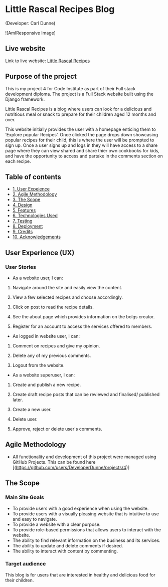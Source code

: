 # Little Rascal Recipes Blog

(Developer: Carl Dunne)

![AmIResponsive Image]

## Live website

Link to live website: [Little Rascal Recipes](https://little-rascal-recipes-7007a778b4a8.herokuapp.com/)

## Purpose of the project

This is my project 4 for Code Institute as part of their Full stack development diploma. The project is a Full Stack website built using the Django framework.

Little Rascal Recipes is a blog where users can look for a delicious and nutritious meal or snack to prepare for their children aged 12 months and over.

This website initially provides the user with a homepage enticing them to ‘Explore popular Recipes’. Once clicked the page drops down showcasing popular recipes for their child, this is where the user will be prompted to sign up. Once a user signs up and logs in they will have access to a share page where they can view shared and share thier own cookbooks for kids, and have the opportunity to access and partake in the comments section on each recipe. 

## Table of contents

- [1. User Expeience]()
- [2. Agile Methodology]()
- [3. The Scope]()
- [4. Design]()
- [5. Features]()
- [6. Technologies Used]()
- [7. Testing]()
- [8. Deployment]()
- [9. Credits]()
- [10. Acknowledgements]()


## User Experience (UX)

### User Stories

* As a website user, I can:

1. Navigate around the site and easily view the content.

2. View a few selected recipes and choose accordingly.

3. Click on post to read the recipe details.

4. See the about page which provides information on the bolgs creator.

5. Register for an account to access the services offered to members.

* As logged in website user, I can:

1. Comment on recipes and give my opinion.

2. Delete any of my previous comments.

3. Logout from the website.

* As a website superuser, I can:

1. Create and publish a new recipe.

2. Create draft recipe posts that can be reviewed and finalised/ published later.

3. Create a new user.

4. Delete user.
5. Approve, reject or delete user's comments.

## Agile Methodology

* All functionality and development of this project were managed using GitHub Projects. This can be found here [(https://github.com/users/DeveloperDunne/projects/4)]

## The Scope

### Main Site Goals

* To provide users with a good experience when using the website.
* To provide users with a visually pleasing website that is intuitive to use and easy to navigate.
* To provide a website with a clear purpose.
* To provide role-based permissions that allows users to interact with the website.
* The ability to find relevant information on the business and its services.
* The ability to update and delete comments if desired.
* The ability to interact with content by commenting.

### Target audience

This blog is for users that are interested in healthy and delicious food for their children.